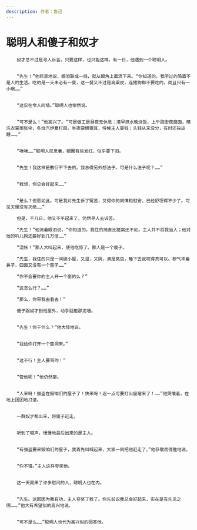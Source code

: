 ```yaml
---
description: 作者：鲁迅
---
```


# 聪明人和傻子和奴才

        奴才总不过是寻人诉苦。只要这样，也只能这样。有一日，他遇到一个聪明人。

        “先生！”他悲哀地说，眼泪联成一线，就从眼角上直流下来。“你知道的。我所过的简直不是人的生活。吃的是一天未必有一餐，这一餐又不过是高粱皮，连猪狗都不要吃的，尚且只有一小碗……”

        “这实在令人同情。”聪明人也惨然说。

        “可不是么！”他高兴了。“可是做工是昼夜无休息：清早担水晚烧饭，上午跑街夜磨面，晴洗衣裳雨张伞，冬烧汽炉夏打扇。半夜要煨银耳，侍候主人耍钱；头钱从来没分，有时还挨皮鞭……。”

        “唉唉……”聪明人叹息着，眼圈有些发红，似乎要下泪。

        “先生！我这样是敷衍不下去的。我总得另外想法子。可是什么法子呢？……”

        “我想，你总会好起来……”

        “是么？但愿如此。可是我对先生诉了冤苦，又得你的同情和慰安，已经舒坦得不少了。可见天理没有灭绝……”

        但是，不几日，他又不平起来了，仍然寻人去诉苦。

        “先生！”他流着眼泪说，“你知道的。我住的简直比猪窝还不如。主人并不将我当人；他对他的叭儿狗还要好到几万倍……”

        “混帐！”那人大叫起来，使他吃惊了。那人是一个傻子。

        “先生，我住的只是一间破小屋，又湿，又阴，满是臭虫，睡下去就咬得真可以。秽气冲着鼻子，四面又没有一个窗子……”

        “你不会要你的主人开一个窗的么？”

        “这怎么行？……”

        “那么，你带我去看去！”

        傻子跟奴才到他屋外，动手就砸那泥墙。

        “先生！你干什么？”他大惊地说。

        “我给你打开一个窗洞来。”

        “这不行！主人要骂的！”

        “管他呢！”他仍然砸。

        “人来呀！强盗在毁咱们的屋子了！快来呀！迟一点可要打出窟窿来了！……”他哭嚷着，在地上团团地打滚。

        一群奴才都出来，将傻子赶走。

        听到了喊声，慢慢地最后出来的是主人。

        “有强盗要来毁咱们的屋子，我首先叫喊起来，大家一同把他赶走了。”他恭敬而得胜地说。

        “你不错。”主人这样夸奖他。

        这一天就来了许多慰问的人，聪明人也在内。

        “先生。这回因为我有功，主人夸奖了我了。你先前说我总会好起来，实在是有先见之明……。”他大有希望似的高兴地说。

        “可不是么……”聪明人也代为高兴似的回答他。



